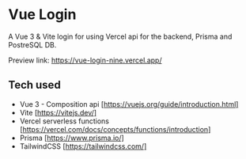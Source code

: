 # Vue Login

A Vue 3 & Vite login for using Vercel api for the backend, Prisma and PostreSQL DB.

Preview link: https://vue-login-nine.vercel.app/


## Tech used

- Vue 3 - Composition api [https://vuejs.org/guide/introduction.html]
- Vite [https://vitejs.dev/]
- Vercel serverless functions [https://vercel.com/docs/concepts/functions/introduction]
- Prisma [https://www.prisma.io/]
- TailwindCSS [https://tailwindcss.com/]
